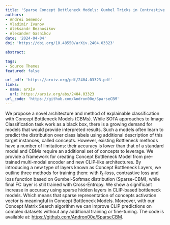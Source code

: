```yaml
---
title: 'Sparse Concept Bottleneck Models: Gumbel Tricks in Contrastive Learning'
authors:
- Andrei Semenov
- Vladimir Ivanov
- Aleksandr Beznosikov
- Alexander Gasnikov
date: '2024-04-04'
doi: 'https://doi.org/10.48550/arXiv.2404.03323'

abstract: 

tags:
- Source Themes
featured: false

url_pdf: 'https://arxiv.org/pdf/2404.03323.pdf'
links:
- name: arXiv
  url: https://arxiv.org/abs/2404.03323
url_code: 'https://github.com/Andron00e/SparseCBM'
---
```

We propose a novel architecture and method of explainable classification with Concept Bottleneck Models (CBMs). While SOTA approaches to Image Classification task work as a black box, there is a growing demand for models that would provide interpreted results. Such a models often learn to predict the distribution over class labels using additional description of this target instances, called concepts. However, existing Bottleneck methods have a number of limitations: their accuracy is lower than that of a standard model and CBMs require an additional set of concepts to leverage. We provide a framework for creating Concept Bottleneck Model from pre-trained multi-modal encoder and new CLIP-like architectures. By introducing a new type of layers known as Concept Bottleneck Layers, we outline three methods for training them: with $\ell_1$-loss, contrastive loss and loss function based on Gumbel-Softmax distribution (Sparse-CBM), while final FC layer is still trained with Cross-Entropy. We show a significant increase in accuracy using sparse hidden layers in CLIP-based bottleneck models. Which means that sparse representation of concepts activation vector is meaningful in Concept Bottleneck Models. Moreover, with our Concept Matrix Search algorithm we can improve CLIP predictions on complex datasets without any additional training or fine-tuning. The code is available at: https://github.com/Andron00e/SparseCBM.
